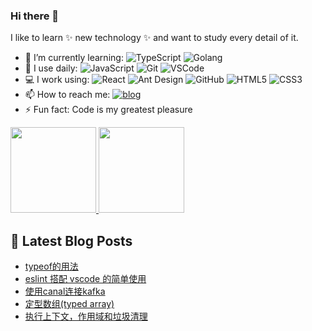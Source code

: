 <!--
**yanxiaolazy/yanxiaolazy** is a ✨ _special_ ✨ repository because its `README.md` (this file) appears on your GitHub profile.

Here are some ideas to get you started:

- 🔭 I’m currently working on ...
- 🌱 I’m currently learning ...
- 👯 I’m looking to collaborate on ...
- 🤔 I’m looking for help with ...
- 💬 Ask me about ...
- 📫 How to reach me: ...
- 😄 Pronouns: ...
- ⚡ Fun fact: ...
-->

### Hi there 👋

I like to learn ✨ new technology ✨ and want to study every detail of it.


- 🌱 I’m currently learning:
  ![TypeScript](https://img.shields.io/badge/-TypeScript-%23dfe6e9?style=plastic&logo=typescript)
  ![Golang](https://img.shields.io/badge/-Golang-%23ffffff?style=plastic&logo=go)
- 🚀 I use daily:
  ![JavaScript](https://img.shields.io/badge/-JavaScript-black?style=plastic&logo=javascript)
  ![Git](https://img.shields.io/badge/-Git-%23636e72?style=plastic&logo=git)
  ![VSCode](https://img.shields.io/badge/-VS%20Code-blue?style=plastic&logo=visual-studio-code)
- 💻 I work using:
  ![React](https://img.shields.io/badge/-React-181717?style=plastic&logo=react)
  ![Ant Design](https://img.shields.io/badge/-Ant%20Design-%230984e3?style=plastic&logo=ant-design)
  ![GitHub](https://img.shields.io/badge/-GitHub-181717?style=plastic&logo=github)
  ![HTML5](https://img.shields.io/badge/-HTML5-E34F26?style=plastic&logo=html5&logoColor=white)
  ![CSS3](https://img.shields.io/badge/-CSS3-1572B6?style=plastic&logo=css3)
- 📫 How to reach me: 
  [![blog](https://img.shields.io/badge/-Blog-success?style=plastic)](https://yanxiaolazy.github.io)
- ⚡ Fun fact: Code is my greatest pleasure

<a href="https://github.com/yanxiaolazy">
<img align="GitHub Stats" height="137px" src="https://github-readme-stats.vercel.app/api?username=yanxiaolazy&hide_title=true&hide_border=true&show_icons=true&include_all_commits=true&line_height=21&theme=vue-dark&border_radius=0" />
</a><a href="https://github.com/yanxiaolazy/yanxiaolazy">
  <img align="Top Langs" height="137px" src="https://github-readme-stats.vercel.app/api/top-langs/?username=yanxiaolazy&hide_title=true&hide_border=true&layout=compact&theme=vue-dark&border_radius=0" />
</a>

## 📕 Latest Blog Posts

<!-- BLOG-POST-LIST:START -->
- [typeof的用法](https://yanxiaolazy.github.io/2021/06/30/typeof%E7%9A%84%E7%94%A8%E6%B3%95/)
- [eslint 搭配 vscode 的简单使用](https://yanxiaolazy.github.io/2021/05/12/eslint-%E6%90%AD%E9%85%8D-vscode-%E7%9A%84%E7%AE%80%E5%8D%95%E4%BD%BF%E7%94%A8/)
- [使用canal连接kafka](https://yanxiaolazy.github.io/2021/04/20/%E4%BD%BF%E7%94%A8canal%E8%BF%9E%E6%8E%A5kafka/)
- [定型数组(typed array)](https://yanxiaolazy.github.io/2021/04/09/%E5%AE%9A%E5%9E%8B%E6%95%B0%E7%BB%84-typed-array/)
- [执行上下文，作用域和垃圾清理](https://yanxiaolazy.github.io/2021/03/27/%E6%89%A7%E8%A1%8C%E4%B8%8A%E4%B8%8B%E6%96%87%EF%BC%8C%E4%BD%9C%E7%94%A8%E5%9F%9F%E5%92%8C%E5%9E%83%E5%9C%BE%E6%B8%85%E7%90%86/)
<!-- BLOG-POST-LIST:END -->
